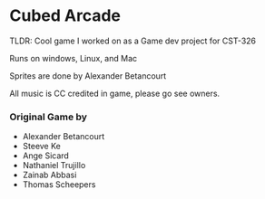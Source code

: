 # Cubed Arcade

TLDR: Cool game I worked on as a Game dev project for CST-326



Runs on windows, Linux, and Mac

Sprites are done by Alexander Betancourt

All music is CC credited in game, please go see owners. 

### Original Game by
- Alexander Betancourt
- Steeve Ke
- Ange Sicard
- Nathaniel Trujillo
- Zainab Abbasi
- Thomas Scheepers
